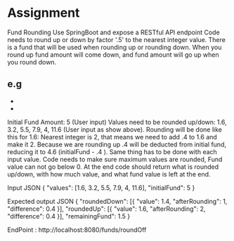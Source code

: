 # Assignment

Fund Rounding 
Use SpringBoot and expose a RESTful API endpoint
Code needs to round up or down by factor '.5' to the nearest integer value. There is a fund that
will be used when rounding up or rounding down. When you round up fund amount will come
down, and fund amount will go up when you round down.

e.g
-
-
-
Initial Fund Amount: 5 (User input)
Values need to be rounded up/down: 1.6, 3.2, 5.5, 7.9, 4, 11.6 (User input as show
above). Rounding will be done like this for 1.6: Nearest integer is 2, that means we need
to add .4 to 1.6 and make it 2. Because we are rounding up .4 will be deducted from
initial fund, reducing it to 4.6 (initialFund - .4 ).
Same thing has to be done with each input value.
Code needs to make sure maximum values are rounded, Fund value can not go below 0.
At the end code should return what is rounded up/down, with how much value, and what fund
value is left at the end.


Input JSON
{
"values": [1.6, 3.2, 5.5, 7.9, 4, 11.6],
"initialFund": 5
}


Expected output JSON
{
  "roundedDown": [{
  "value": 1.4,
  "afterRounding": 1,
  "difference": 0.4
  }],
  "roundedUp": [{
  "value": 1.6,
  "afterRounding": 2,
  "difference": 0.4
  }],
  "remainingFund": 1.5
}

EndPoint : http://localhost:8080/funds/roundOff

